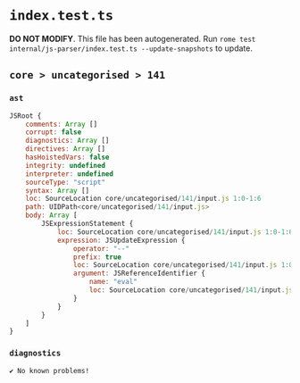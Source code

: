 # `index.test.ts`

**DO NOT MODIFY**. This file has been autogenerated. Run `rome test internal/js-parser/index.test.ts --update-snapshots` to update.

## `core > uncategorised > 141`

### `ast`

```javascript
JSRoot {
	comments: Array []
	corrupt: false
	diagnostics: Array []
	directives: Array []
	hasHoistedVars: false
	integrity: undefined
	interpreter: undefined
	sourceType: "script"
	syntax: Array []
	loc: SourceLocation core/uncategorised/141/input.js 1:0-1:6
	path: UIDPath<core/uncategorised/141/input.js>
	body: Array [
		JSExpressionStatement {
			loc: SourceLocation core/uncategorised/141/input.js 1:0-1:6
			expression: JSUpdateExpression {
				operator: "--"
				prefix: true
				loc: SourceLocation core/uncategorised/141/input.js 1:0-1:6
				argument: JSReferenceIdentifier {
					name: "eval"
					loc: SourceLocation core/uncategorised/141/input.js 1:2-1:6 (eval)
				}
			}
		}
	]
}
```

### `diagnostics`

```
✔ No known problems!

```
